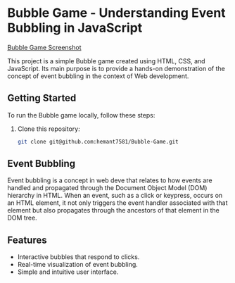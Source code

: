 # Bubble Game - Understanding Event Bubbling in JavaScript

[Bubble Game Screenshot](screenshot.png)

This project is a simple Bubble game created using HTML, CSS, and JavaScript. Its main purpose is to provide a hands-on demonstration of the concept of event bubbling in the context of Web development.

## Getting Started

To run the Bubble game locally, follow these steps:

1. Clone this repository:

   ```sh
   git clone git@github.com:hemant7581/Bubble-Game.git
   ```

## Event Bubbling

Event bubbling is a concept in web deve that relates to how events are handled and propagated through the Document Object Model (DOM) hierarchy in HTML. When an event, such as a click or keypress, occurs on an HTML element, it not only triggers the event handler associated with that element but also propagates through the ancestors of that element in the DOM tree.

## Features

- Interactive bubbles that respond to clicks.
- Real-time visualization of event bubbling.
- Simple and intuitive user interface.

